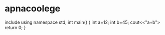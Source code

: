 # apnacoolege
include<iostream>
using namespace std;
int main()
{
int a=12;
int b=45;
cout<<"a+b">
return 0;
}
